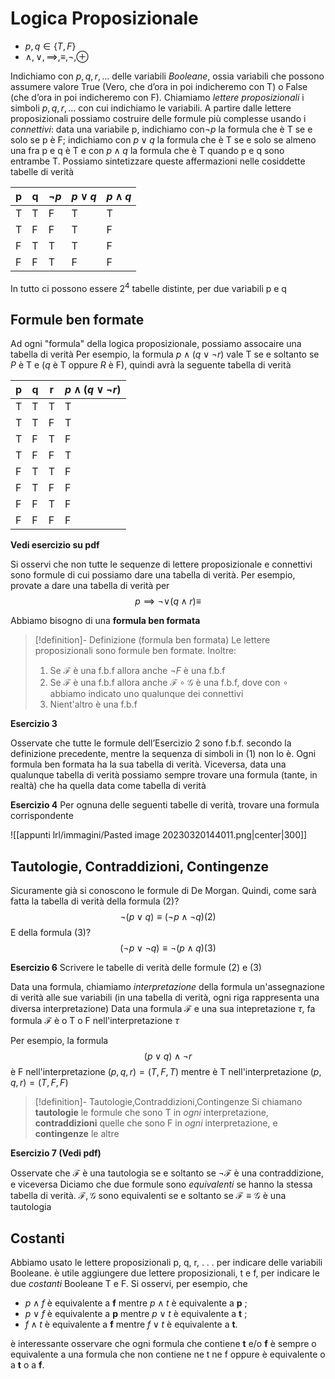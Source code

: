 
# Logica Proposizionale

- $p,q\in\{T,F\}$
- $\land,\lor,\implies,\equiv,\neg,\oplus$

Indichiamo con $p, q, r, . . .$ delle variabili _Booleane_, ossia variabili che possono assumere valore True (Vero, che d’ora in poi indicheremo con T) o False (che d’ora in poi indicheremo con F). 
Chiamiamo _lettere proposizionali_ i simboli $p, q, r, . . .$ con cui indichiamo le variabili.
A partire dalle lettere proposizionali possiamo costruire delle formule più complesse usando i _connettivi_: data una variabile p, indichiamo con$\neg p$  la formula che è T se e solo se p è F; indichiamo con $p\lor q$ la formula che è T se e solo se almeno una fra p e q è T e con $p\land q$ la formula che è T quando p e q sono entrambe T. Possiamo sintetizzare queste affermazioni nelle cosiddette tabelle di verità

| p   | q   | $\neg p$ | $p\lor q$ | $p\land q$ |
| --- | --- | -------- | --------- | ---------- |
| T   | T   | F        | T         | T          |
| T   | F   | F        | T         | F          |
| F   | T   | T        | T         | F          |
| F   | F   | T        | F         | F          |

In tutto ci possono essere $2^4$ tabelle distinte, per due variabili p e q

## Formule ben formate

Ad ogni "formula" della logica proposizionale, possiamo assocaire una tabella di verità
Per esempio, la formula $p\land (q\lor\neg r)$ vale T se e soltanto se $P$ è T e ($q$ è T oppure $R$ è F), quindi avrà la seguente tabella di verità

| p   | q   | r   | $p\land(q\lor\neg r)$ |
| --- | --- | --- | --------------------- |
| T   | T   | T   | T                     |
| T   | T   | F   | T                     |
| T   | F   | T   | F                     |
| T   | F   | F   | T                     |
| F   | T   | T   | F                     |
| F   | T   | F   | F                     |
| F   | F   | T   | F                     |
| F   | F   | F   | F                     |

**Vedi esercizio su pdf**

Si osservi che non tutte le sequenze di lettere proposizionale e connettivi sono formule di cui possiamo dare una tabella di verità.
Per esempio, provate a dare una tabella di verità per 
$$p\implies\neg\lor(q\land r)\equiv$$

Abbiamo bisogno di una **formula ben formata**

>[!definition]- Definizione (formula ben formata)
>Le lettere proposizionali sono formule ben formate.
>Inoltre:
>1. Se $\mathcal F$ è una f.b.f allora anche $\neg F$ è una f.b.f
>2. Se $\mathcal F$ è una f.b.f allora anche $\mathcal F\circ\mathcal G$ è una f.b.f, dove con $\circ$ abbiamo indicato uno qualunque dei connettivi
>3. Nient'altro è una f.b.f

**Esercizio 3**

Osservate che tutte le formule dell’Esercizio 2 sono f.b.f. secondo la definizione precedente, mentre la sequenza di simboli in (1) non lo è. Ogni formula ben formata ha la sua tabella di verità. Viceversa, data una qualunque tabella di verità possiamo sempre trovare una formula (tante, in realtà) che ha quella data come tabella di verità

**Esercizio 4**
Per ognuna delle seguenti tabelle di verità, trovare una formula corrispondente

![[appunti lrl/immagini/Pasted image 20230320144011.png|center|300]]

## Tautologie, Contraddizioni, Contingenze

Sicuramente già si conoscono le formule di De Morgan. 
Quindi, come sarà fatta la tabella di verità della formula (2)?
$$\neg(p\lor q)\equiv(\neg p\land\neg q) (2)$$
E della formula (3)?
$$(\neg p\lor\neg q)\equiv\neg(p\land q)(3)$$

**Esercizio 6** Scrivere le tabelle di verità delle formule (2) e (3)

Data una formula, chiamiamo _interpretazione_ della formula un'assegnazione di verità alle sue variabili (in una tabella di verità, ogni riga rappresenta una diversa interpretazione)
Data una formula $\mathcal F$ e una sua intepretazione $\tau$, fa formula $\mathcal F$ è o T o F nell'interpretazione $\tau$

Per esempio, la formula 
$$(p\lor q)\land\neg r$$
è F nell'interpretazione $(p,q,r)=(T,F,T)$ mentre è T nell'interpretazione $(p,q,r)=(T,F,F)$

>[!definition]- Tautologie,Contraddizioni,Contingenze
>Si chiamano **tautologie** le formule che sono T in _ogni_ interpretazione, **contraddizioni** quelle che sono F in _ogni_ interpretazione, e **contingenze** le altre

**Esercizio 7 (Vedi pdf)**

Osservate che $\mathcal F$ è una tautologia se e soltanto se $\neg\mathcal F$ è una contraddizione, e viceversa
Diciamo che due formule sono _equivalenti_ se hanno la stessa tabella di verità.
$\mathcal F,\mathcal G$ sono equivalenti se e soltanto se $\mathcal F\equiv\mathcal G$ è una tautologia

## Costanti

Abbiamo usato le lettere proposizionali p, q, r, . . . per indicare delle variabili Booleane.
è utile aggiungere due lettere proposizionali, t e f, per indicare le due _costanti_ Booleane T e F. Si osservi, per esempio, che 
- $p\land f$ è equivalente a **f** mentre $p\land t$ è equivalente a **p** ;
- $p\lor f$ è equivalente a **p** mentre $p\lor t$ è equivalente a **t** ; 
- $f\land t$ è equivalente a **f** mentre $f\lor t$ è equivalente a **t**.

è interessante osservare che ogni formula che contiene **t** e/o **f** è sempre o equivalente a una formula che non contiene ne t ne f oppure è equivalente o a **t** o a **f**.